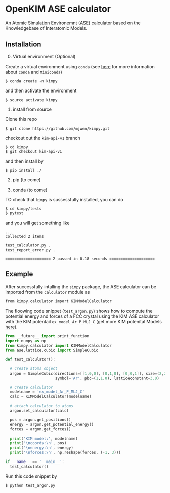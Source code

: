 # OpenKIM ASE calculator

An Atomic Simulation Environemnt (ASE) calculator based on the Knowledgebase
of Interatomic Models.

## Installation

0. Virtual environment (Optional)

Create a virtual environment using `conda` (see [here](https://conda.io/miniconda.html)
for more information about `conda` and `Miniconda`)

    $ conda create -n kimpy

and then activate the environment

    $ source activate kimpy

1. install from source

Clone this repo

    $ git clone https://github.com/mjwen/kimpy.git

checkout out the `kim-api-v1` branch

    $ cd kimpy
    $ git checkout kim-api-v1

and then install by

    $ pip install ./

2. pip (to come)

3. conda (to come)

TO check that `kimpy` is sussessfully installed, you can do

    $ cd kimpy/tests
    $ pytest

and you will get something like
```
...
collected 2 items

test_calculator.py .
test_report_error.py .

==================== 2 passed in 0.18 seconds ====================
```

## Example

After successfully intalling the `simpy` package, the ASE calculator can be
imported from the `calculator` module as

    from kimpy.calculator import KIMModelCalculator

The floowing code snippet (`test_argon.py`) shows how to compute the potential
energy and forces of a FCC crystal using the KIM ASE calculator with the KIM
potentail `ex_model_Ar_P_MLJ_C` (get more KIM potenital Models
[here](https://openkim.org/intro-models/)).

```python
from __future__ import print_function
import numpy as np
from kimpy.calculator import KIMModelCalculator
from ase.lattice.cubic import SimpleCubic

def test_calculator():

  # create atoms object
  argon = SimpleCubic(directions=[[1,0,0], [0,1,0], [0,0,1]], size=(2,2,2),
                      symbol='Ar', pbc=(1,1,0), latticeconstant=3.0)

  # create calculator
  modelname = 'ex_model_Ar_P_MLJ_C'
  calc = KIMModelCalculator(modelname)

  # attach calculator to atoms
  argon.set_calculator(calc)

  pos = argon.get_positions()
  energy = argon.get_potential_energy()
  forces = argon.get_forces()

  print('KIM model:', modelname)
  print('\ncoords:\n', pos)
  print('\nenergy:\n', energy)
  print('\nforces:\n', np.reshape(forces, (-1, 3)))

if __name__ == '__main__':
  test_calculator()
```

Run this code snippet by

    $ python test_argon.py
